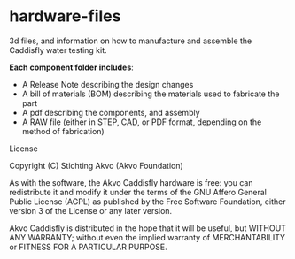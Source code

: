 hardware-files
==============

3d files, and information on how to manufacture and assemble the Caddisfly water testing kit.

**Each component folder includes**:

- A Release Note describing the design changes
- A bill of materials (BOM) describing the materials used to fabricate the part
- A pdf describing the components, and assembly
- A RAW file (either in STEP, CAD, or PDF format, depending on the method of fabrication)


License

Copyright (C) Stichting Akvo (Akvo Foundation)

As with the software, the Akvo Caddisfly hardware is free: you can redistribute it and modify it under the terms of the GNU Affero General Public License (AGPL) as published by the Free Software Foundation, either version 3 of the License or any later version.

Akvo Caddisfly is distributed in the hope that it will be useful, but WITHOUT ANY WARRANTY; without even the implied warranty of MERCHANTABILITY or FITNESS FOR A PARTICULAR PURPOSE. 

